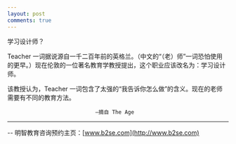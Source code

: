 ```yaml
---
layout: post
comments: true
---
```

学习设计师？

Teacher 一词据说源自一千二百年前的英格兰。（中文的“（老）师”一词恐怕使用的更早。）现在伦敦的一位著名教育学教授提出，这个职业应该改名为：学习设计师。

该教授认为，Teacher 一词包含了太强的“我告诉你怎么做”的含义。现在的老师需要有不同的教育方法。

								—摘自 The Age


------------------

-- 明智教育咨询预约主页：[www.b2se.com](http://www.b2se.com)